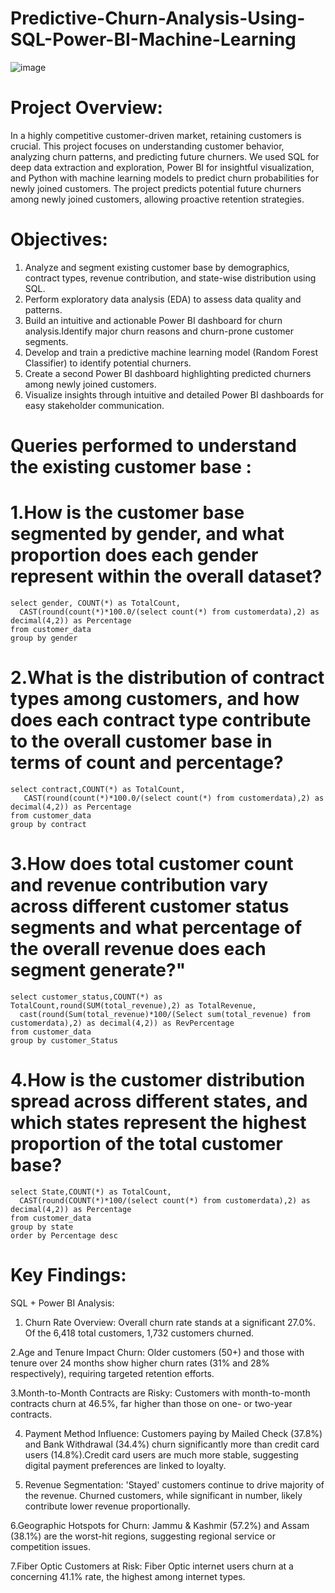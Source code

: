 # Predictive-Churn-Analysis-Using-SQL-Power-BI-Machine-Learning
![image](https://github.com/user-attachments/assets/4aada321-721c-4854-bdaf-e30a247d4f10)
# Project Overview:
In a highly competitive customer-driven market, retaining customers is crucial. This project focuses on understanding customer behavior, analyzing churn patterns, and predicting future churners.
We used SQL for deep data extraction and exploration, Power BI for insightful visualization, and Python with machine learning models to predict churn probabilities for newly joined customers.
The project predicts potential future churners among newly joined customers, allowing proactive retention strategies.
# Objectives:
1. Analyze and segment existing customer base by demographics, contract types, revenue contribution, and state-wise distribution using SQL.
2. Perform exploratory data analysis (EDA) to assess data quality and patterns.
3. Build an intuitive and actionable Power BI dashboard for churn analysis.Identify major churn reasons and churn-prone customer segments.
4. Develop and train a predictive machine learning model (Random Forest Classifier) to identify potential churners.
5. Create a second Power BI dashboard highlighting predicted churners among newly joined customers.
6. Visualize insights through intuitive and detailed Power BI dashboards for easy stakeholder communication.
# Queries performed to understand the existing customer base :
# 1.How is the customer base segmented by gender, and what proportion does each gender represent within the overall dataset?
  	select gender, COUNT(*) as TotalCount,
	  CAST(round(count(*)*100.0/(select count(*) from customerdata),2) as decimal(4,2)) as Percentage
  	from customer_data
  	group by gender
# 2.What is the distribution of contract types among customers, and how does each contract type contribute to the overall customer base in terms of count and percentage?
	select contract,COUNT(*) as TotalCount,
	   CAST(round(count(*)*100.0/(select count(*) from customerdata),2) as decimal(4,2)) as Percentage
	from customer_data
	group by contract
 # 3.How does total customer count and revenue contribution vary across different customer status segments and what percentage of the overall revenue does each segment generate?"
	select customer_status,COUNT(*) as TotalCount,round(SUM(total_revenue),2) as TotalRevenue,
	  cast(round(Sum(total_revenue)*100/(Select sum(total_revenue) from customerdata),2) as decimal(4,2)) as RevPercentage
	from customer_data
	group by customer_Status

# 4.How is the customer distribution spread across different states, and which states represent the highest proportion of the total customer base?
	select State,COUNT(*) as TotalCount,
	  CAST(round(COUNT(*)*100/(select count(*) from customerdata),2) as decimal(4,2)) as Percentage
	from customer_data
	group by state
	order by Percentage desc

# Key Findings:
SQL + Power BI Analysis:
1. Churn Rate Overview:
Overall churn rate stands at a significant 27.0%.
Of the 6,418 total customers, 1,732 customers churned.

2.Age and Tenure Impact Churn:
Older customers (50+) and those with tenure over 24 months show higher churn rates (31% and 28% respectively), requiring targeted retention efforts.

3.Month-to-Month Contracts are Risky:
Customers with month-to-month contracts churn at 46.5%, far higher than those on one- or two-year contracts.

4. Payment Method Influence:
Customers paying by Mailed Check (37.8%) and Bank Withdrawal (34.4%) churn significantly more than credit card users (14.8%).Credit card users are much more stable, suggesting digital payment preferences are linked to loyalty.

5. Revenue Segmentation:
'Stayed' customers continue to drive majority of the revenue. Churned customers, while significant in number, likely contribute lower revenue proportionally.

6.Geographic Hotspots for Churn:
Jammu & Kashmir (57.2%) and Assam (38.1%) are the worst-hit regions, suggesting regional service or competition issues.

7.Fiber Optic Customers at Risk:
Fiber Optic internet users churn at a concerning 41.1% rate, the highest among internet types.
